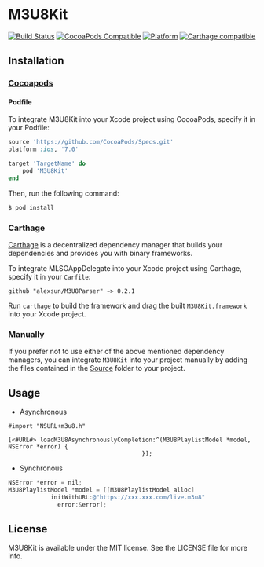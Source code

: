 # M3U8Kit

[![Build Status](https://travis-ci.org/alexsun/M3U8Parser.svg?branch=master)](https://travis-ci.org/alexsun/M3U8Parser)
[![CocoaPods Compatible](https://img.shields.io/cocoapods/v/M3U8Kit.svg)](https://img.shields.io/cocoapods/v/M3U8Kit.svg)
[![Platform](https://img.shields.io/cocoapods/p/M3U8Kit.svg?style=flat)](http://cocoadocs.org/docsets/M3U8Kit)
[![Carthage compatible](https://img.shields.io/badge/Carthage-compatible-4BC51D.svg?style=flat)](https://github.com/Carthage/Carthage)

<a id="installation"></a>
## Installation

### [Cocoapods](https://cocoapods.org/)

#### Podfile

To integrate M3U8Kit into your Xcode project using CocoaPods, specify it in your Podfile:

```ruby
source 'https://github.com/CocoaPods/Specs.git'
platform :ios, '7.0'

target 'TargetName' do
    pod 'M3U8Kit'
end
```

Then, run the following command:

```bash
$ pod install
```

### Carthage

[Carthage](https://github.com/Carthage/Carthage) is a decentralized dependency manager that builds your dependencies and provides you with binary frameworks.

To integrate MLSOAppDelegate into your Xcode project using Carthage, specify it in your `Carfile`:

```ogdl
github "alexsun/M3U8Parser" ~> 0.2.1 
```

Run `carthage` to build the framework and drag the built `M3U8Kit.framework` into your Xcode project.

### Manually

If you prefer not to use either of the above mentioned dependency managers, you can integrate `M3U8Kit` into your project manually by adding the files contained in the [Source](https://github.com/alexsun/M3U8Parser/tree/master/Source) folder to your project.

## Usage

- Asynchronous

```objc
#import "NSURL+m3u8.h"

[<#URL#> loadM3U8AsynchronouslyCompletion:^(M3U8PlaylistModel *model, NSError *error) {
                                      }];
```

- Synchronous

```objective-c
NSError *error = nil;
M3U8PlaylistModel *model = [[M3U8PlaylistModel alloc] 
            initWithURL:@"https://xxx.xxx.com/live.m3u8"
              error:&error];
```

## License

M3U8Kit is available under the MIT license. See the LICENSE file for more info.